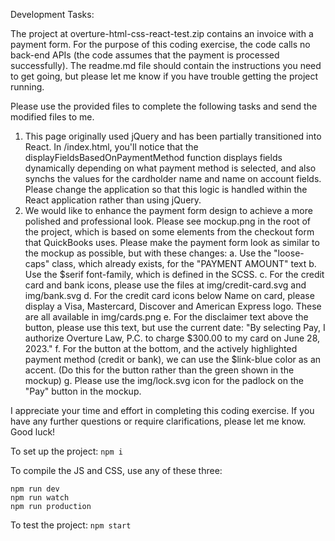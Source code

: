 Development Tasks:

The project at overture-html-css-react-test.zip contains an invoice with a payment form. For the purpose of this coding exercise, the code calls no back-end APIs (the code assumes that the payment is processed successfully). The readme.md file should contain the instructions you need to get going, but please let me know if you have trouble getting the project running.

Please use the provided files to complete the following tasks and send the modified files to me.

1. This page originally used jQuery and has been partially transitioned into React. In /index.html, you'll notice that the displayFieldsBasedOnPaymentMethod function displays fields dynamically depending on what payment method is selected, and also synchs the values for the cardholder name and name on account fields. Please change the application so that this logic is handled within the React application rather than using jQuery.
2. We would like to enhance the payment form design to achieve a more polished and professional look. Please see mockup.png in the root of the project, which is based on some elements from the checkout form that QuickBooks uses. Please make the payment form look as similar to the mockup as possible, but with these changes:
a. Use the "loose-caps" class, which already exists, for the "PAYMENT AMOUNT" text
b. Use the $serif font-family, which is defined in the SCSS.
c. For the credit card and bank icons, please use the files at img/credit-card.svg and img/bank.svg
d. For the credit card icons below Name on card, please display a Visa, Mastercard, Discover and American Express logo. These are all available in img/cards.png
e. For the disclaimer text above the button, please use this text, but use the current date: "By selecting Pay, I authorize Overture Law, P.C. to charge $300.00 to my card on June 28, 2023."
f. For the button at the bottom, and the actively highlighted payment method (credit or bank), we can use the $link-blue color as an accent. (Do this for the button rather than the green shown in the mockup)
g. Please use the img/lock.svg icon for the padlock on the "Pay" button in the mockup.

I appreciate your time and effort in completing this coding exercise. If you have any further questions or require clarifications, please let me know. Good luck!

To set up the project:
`npm i`

To compile the JS and CSS, use any of these three:
```
npm run dev
npm run watch
npm run production
```

To test the project:
`npm start`

